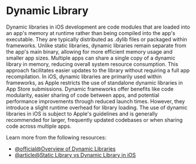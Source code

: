 # Dynamic Library

Dynamic libraries in iOS development are code modules that are loaded into an app's memory at runtime rather than being compiled into the app's executable. They are typically distributed as .dylib files or packaged within frameworks. Unlike static libraries, dynamic libraries remain separate from the app's main binary, allowing for more efficient memory usage and smaller app sizes. Multiple apps can share a single copy of a dynamic library in memory, reducing overall system resource consumption. This approach facilitates easier updates to the library without requiring a full app recompilation. In iOS, dynamic libraries are primarily used within frameworks, as Apple restricts the use of standalone dynamic libraries in App Store submissions. Dynamic frameworks offer benefits like code modularity, easier sharing of code between apps, and potential performance improvements through reduced launch times. However, they introduce a slight runtime overhead for library loading. The use of dynamic libraries in iOS is subject to Apple's guidelines and is generally recommended for larger, frequently updated codebases or when sharing code across multiple apps.

Learn more from the following resources:

- [@official@Overview of Dynamic Libraries](https://developer.apple.com/library/archive/documentation/DeveloperTools/Conceptual/DynamicLibraries/100-Articles/OverviewOfDynamicLibraries.html)
- [@article@Static Library vs Dynamic Library in iOS](https://pratheeshbennet.medium.com/static-library-vs-dynamic-library-in-ios-55478ed53a03)
